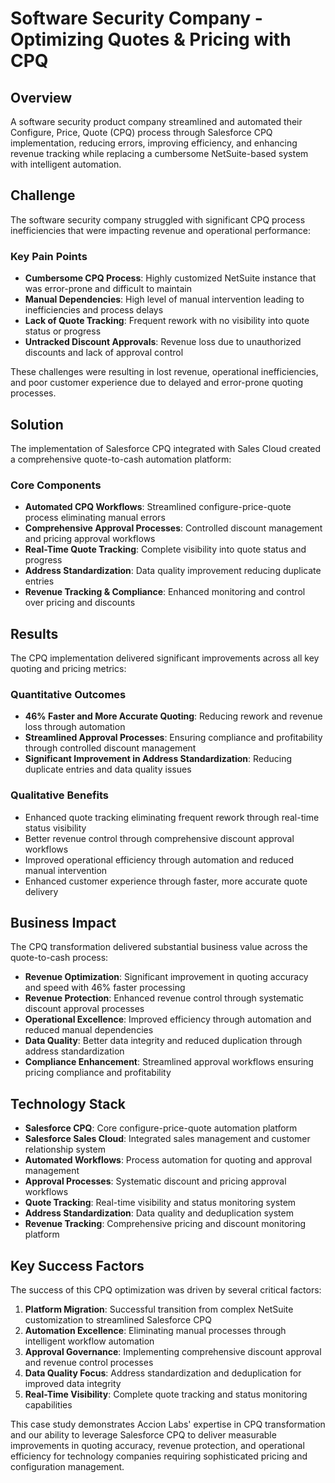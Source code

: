 # Software Security Company - Optimizing Quotes & Pricing with CPQ

## Overview

A software security product company streamlined and automated their Configure, Price, Quote (CPQ) process through Salesforce CPQ implementation, reducing errors, improving efficiency, and enhancing revenue tracking while replacing a cumbersome NetSuite-based system with intelligent automation.

## Challenge

The software security company struggled with significant CPQ process inefficiencies that were impacting revenue and operational performance:

### Key Pain Points
- **Cumbersome CPQ Process**: Highly customized NetSuite instance that was error-prone and difficult to maintain
- **Manual Dependencies**: High level of manual intervention leading to inefficiencies and process delays
- **Lack of Quote Tracking**: Frequent rework with no visibility into quote status or progress
- **Untracked Discount Approvals**: Revenue loss due to unauthorized discounts and lack of approval control

These challenges were resulting in lost revenue, operational inefficiencies, and poor customer experience due to delayed and error-prone quoting processes.

## Solution

The implementation of Salesforce CPQ integrated with Sales Cloud created a comprehensive quote-to-cash automation platform:

### Core Components
- **Automated CPQ Workflows**: Streamlined configure-price-quote process eliminating manual errors
- **Comprehensive Approval Processes**: Controlled discount management and pricing approval workflows
- **Real-Time Quote Tracking**: Complete visibility into quote status and progress
- **Address Standardization**: Data quality improvement reducing duplicate entries
- **Revenue Tracking & Compliance**: Enhanced monitoring and control over pricing and discounts

## Results

The CPQ implementation delivered significant improvements across all key quoting and pricing metrics:

### Quantitative Outcomes
- **46% Faster and More Accurate Quoting**: Reducing rework and revenue loss through automation
- **Streamlined Approval Processes**: Ensuring compliance and profitability through controlled discount management
- **Significant Improvement in Address Standardization**: Reducing duplicate entries and data quality issues

### Qualitative Benefits
- Enhanced quote tracking eliminating frequent rework through real-time status visibility
- Better revenue control through comprehensive discount approval workflows
- Improved operational efficiency through automation and reduced manual intervention
- Enhanced customer experience through faster, more accurate quote delivery

## Business Impact

The CPQ transformation delivered substantial business value across the quote-to-cash process:

- **Revenue Optimization**: Significant improvement in quoting accuracy and speed with 46% faster processing
- **Revenue Protection**: Enhanced revenue control through systematic discount approval processes
- **Operational Excellence**: Improved efficiency through automation and reduced manual dependencies
- **Data Quality**: Better data integrity and reduced duplication through address standardization
- **Compliance Enhancement**: Streamlined approval workflows ensuring pricing compliance and profitability

## Technology Stack

- **Salesforce CPQ**: Core configure-price-quote automation platform
- **Salesforce Sales Cloud**: Integrated sales management and customer relationship system
- **Automated Workflows**: Process automation for quoting and approval management
- **Approval Processes**: Systematic discount and pricing approval workflows
- **Quote Tracking**: Real-time visibility and status monitoring system
- **Address Standardization**: Data quality and deduplication system
- **Revenue Tracking**: Comprehensive pricing and discount monitoring platform

## Key Success Factors

The success of this CPQ optimization was driven by several critical factors:

1. **Platform Migration**: Successful transition from complex NetSuite customization to streamlined Salesforce CPQ
2. **Automation Excellence**: Eliminating manual processes through intelligent workflow automation
3. **Approval Governance**: Implementing comprehensive discount approval and revenue control processes
4. **Data Quality Focus**: Address standardization and deduplication for improved data integrity
5. **Real-Time Visibility**: Complete quote tracking and status monitoring capabilities

This case study demonstrates Accion Labs' expertise in CPQ transformation and our ability to leverage Salesforce CPQ to deliver measurable improvements in quoting accuracy, revenue protection, and operational efficiency for technology companies requiring sophisticated pricing and configuration management.